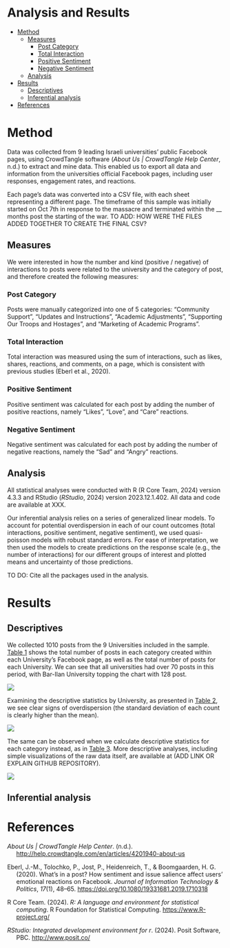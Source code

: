 # Analysis and Results


- [Method](#method)
  - [Measures](#measures)
    - [Post Category](#post-category)
    - [Total Interaction](#total-interaction)
    - [Positive Sentiment](#positive-sentiment)
    - [Negative Sentiment](#negative-sentiment)
  - [Analysis](#analysis)
- [Results](#results)
  - [Descriptives](#descriptives)
  - [Inferential analysis](#inferential-analysis)
- [References](#references)

# Method

Data was collected from 9 leading Israeli universities’ public Facebook
pages, using CrowdTangle software (*About Us \| CrowdTangle Help
Center*, n.d.) to extract and mine data. This enabled us to export all
data and information from the universities official Facebook pages,
including user responses, engagement rates, and reactions.

Each page’s data was converted into a CSV file, with each sheet
representing a different page. The timeframe of this sample was
initially started on Oct 7th in response to the massacre and terminated
within the \_\_ months post the starting of the war. TO ADD: HOW WERE
THE FILES ADDED TOGETHER TO CREATE THE FINAL CSV?

## Measures

We were interested in how the number and kind (positive / negative) of
interactions to posts were related to the university and the category of
post, and therefore created the following measures:

### Post Category

Posts were manually categorized into one of 5 categories: “Community
Support”, “Updates and Instructions”, “Academic Adjustments”,
“Supporting Our Troops and Hostages”, and “Marketing of Academic
Programs”.

### Total Interaction

Total interaction was measured using the sum of interactions, such as
likes, shares, reactions, and comments, on a page, which is consistent
with previous studies (Eberl et al., 2020).

### Positive Sentiment

Positive sentiment was calculated for each post by adding the number of
positive reactions, namely “Likes”, “Love”, and “Care” reactions.

### Negative Sentiment

Negative sentiment was calculated for each post by adding the number of
negative reactions, namely the “Sad” and “Angry” reactions.

## Analysis

All statistical analyses were conducted with R (R Core Team, 2024)
version 4.3.3 and RStudio (*RStudio*, 2024) version 2023.12.1.402. All
data and code are available at XXX.

Our inferential analysis relies on a series of generalized linear
models. To account for potential overdispersion in each of our count
outcomes (total interactions, positive sentiment, negative sentiment),
we used quasi-poisson models with robust standard errors. For ease of
interpretation, we then used the models to create predictions on the
response scale (e.g., the number of interactions) for our different
groups of interest and plotted means and uncertainty of those
predictions.

TO DO: Cite all the packages used in the analysis.

# Results

## Descriptives

We collected 1010 posts from the 9 Universities included in the sample.
<a href="#tbl-n_posts" class="quarto-xref">Table 1</a> shows the total
number of posts in each category created within each University’s
Facebook page, as well as the total number of posts for each University.
We can see that all universities had over 70 posts in this period, with
Bar-Ilan University topping the chart with 128 post.

<div class="cell-output-display">

![](03_Method-Results-section-draft_files/figure-commonmark/tbl-n_posts-1.png)

</div>

Examining the descriptive statistics by University, as presented in
<a href="#tbl-uni" class="quarto-xref">Table 2</a>, we see clear signs
of overdispersion (the standard deviation of each count is clearly
higher than the mean).

<div class="cell-output-display">

![](03_Method-Results-section-draft_files/figure-commonmark/tbl-uni-1.png)

</div>

The same can be observed when we calculate descriptive statistics for
each category instead, as in
<a href="#tbl-cat" class="quarto-xref">Table 3</a>. More descriptive
analyses, including simple visualizations of the raw data itself, are
available at (ADD LINK OR EXPLAIN GITHUB REPOSITORY).

<div class="cell-output-display">

![](03_Method-Results-section-draft_files/figure-commonmark/tbl-cat-1.png)

</div>

## Inferential analysis

# References

<div id="refs" class="references csl-bib-body hanging-indent"
entry-spacing="0" line-spacing="2">

<div id="ref-aboutus" class="csl-entry">

*About Us \| CrowdTangle Help Center*. (n.d.).
<http://help.crowdtangle.com/en/articles/4201940-about-us>

</div>

<div id="ref-eberl2020" class="csl-entry">

Eberl, J.-M., Tolochko, P., Jost, P., Heidenreich, T., & Boomgaarden, H.
G. (2020). What’s in a post? How sentiment and issue salience affect
users’ emotional reactions on Facebook. *Journal of Information
Technology & Politics*, *17*(1), 48–65.
<https://doi.org/10.1080/19331681.2019.1710318>

</div>

<div id="ref-rcoreteam2024" class="csl-entry">

R Core Team. (2024). *R: A language and environment for statistical
computing*. R Foundation for Statistical Computing.
<https://www.R-project.org/>

</div>

<div id="ref-rstudio2024" class="csl-entry">

*RStudio: Integrated development environment for r*. (2024). Posit
Software, PBC. <http://www.posit.co/>

</div>

</div>
